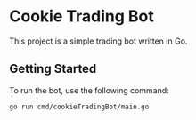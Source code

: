 # Cookie Trading Bot

This project is a simple trading bot written in Go.

## Getting Started

To run the bot, use the following command:

```sh
go run cmd/cookieTradingBot/main.go
